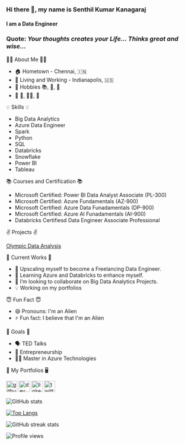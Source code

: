 ### Hi there 👋, my name is Senthil Kumar Kanagaraj
#### I am a Data Engineer

### Quote: <i> Your thoughts creates your Life... Thinks great and wise... </i>

:man_technologist: About Me :man_in_tuxedo:

- :house: Hometown - Chennai, :india:
- :office: Living and Working - Indianapolis, :us:
- :seedling: Hobbies :books:, :art:, :camera_flash:
- :dart: :cricket_game:, :weight_lifting_man:, :bicyclist: 

:bulb: Skills :bulb:

- Big Data Analytics
- Azure Data Engineer
- Spark 
- Python
- SQL 
- Databricks
- Snowflake
- Power BI
- Tableau

:books: Courses and Certification :books:

- Microsoft Certified: Power BI Data Analyst Associate (PL-300)
- Microsoft Certified: Azure Fundamentals (AZ-900)
- Microsoft Certified: Azure Data Funadamentals (DP-900)
- Microsoft Certified: Azure AI Funadamentals (AI-900)
- Databricks Certifiesd Data Engineer Associate Professional

:v: Projects :v:

<a href ='https://github.com/SenthilKumar009/SQL_Learning/blob/main/SQL%20Projects/Olympic%20-%20Data%20Analysis/olympic_data_analysis.md'> Olympic Data Analysis</a>


:microscope: Current Works :microscope:

- 🔭 Upscaling myself to become a Freelancing Data Engineer. 
- 🌱 Learning Azure and Databricks to enhance myself. 
- 👯 I’m looking to collaborate on Big Data Analytics Projects. 
- 💡 Working on my portfolios

:innocent: Fun Fact :innocent:

- 😄 Pronouns: I'm an Alien 
- ⚡ Fun fact: I believe that I'm an Alien 

:dart: Goals :dart:

- :speaking_head: TED Talks
- :thought_balloon: Entrepreneurship
- :scientist: Master in Azure Technologies

:abacus: My Portfolios :desktop_computer:


[<img src='https://cdn.jsdelivr.net/npm/simple-icons@3.0.1/icons/github.svg' alt='github' height='30'>](https://github.com/SenthilKumar009)    [<img src='https://cdn.jsdelivr.net/npm/simple-icons@3.0.1/icons/dev-dot-to.svg' alt='dev' height='30'>](https://dev.to/https://dev.to/skkthenotorious)   [<img src='https://cdn.jsdelivr.net/npm/simple-icons@3.0.1/icons/linkedin.svg' alt='linkedin' height='30'>](https://www.linkedin.com/in/https://www.linkedin.com/in/senthil-kumar-kanagaraj/)  [<img src='https://cdn.jsdelivr.net/npm/simple-icons@3.0.1/icons/twitter.svg' alt='twitter' height='30'>](https://twitter.com/https://twitter.com/SKK_TheNeo)  

![GitHub stats](https://github-readme-stats.vercel.app/api?username=SenthilKumar009&show_icons=true)  

[![Top Langs](https://github-readme-stats.vercel.app/api/top-langs/?username=anuraghazra&layout=compact)](https://github.com/anuraghazra/github-readme-stats)

![GitHub streak stats](https://github-readme-streak-stats.herokuapp.com/?user=SenthilKumar009)  

![Profile views](https://gpvc.arturio.dev/SenthilKumar009)  
